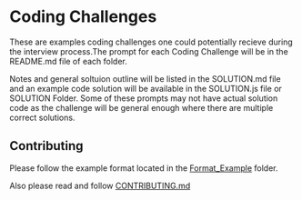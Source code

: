# Coding Challenges


These are examples coding challenges one could potentially recieve during the interview process.The prompt for each Coding Challenge will be in the README.md file of each folder. 

Notes and general soltuion outline will be listed in the SOLUTION.md file and an example code solution will be available in the SOLUTION.js file or SOLUTION Folder. Some of these prompts may not have actual solution code as the challenge will be general enough where there are multiple correct solutions.

## Contributing
Please follow the example format located in the [Format_Example](https://github.com/JClutch/Test-Bank/tree/master/Coding_Challenges/Format_Example) folder.

Also please read and follow [CONTRIBUTING.md](https://github.com/JClutch/Test-Bank/blob/master/CONTRIBUTING.md)
